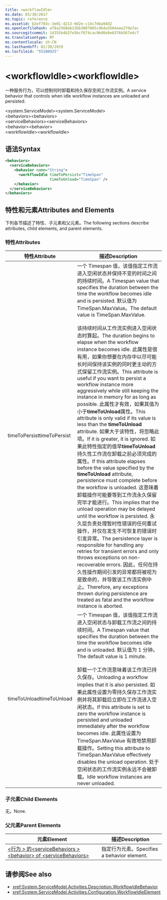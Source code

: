 ```yaml
---
title: <workflowIdle>
ms.date: 03/30/2017
ms.topic: reference
ms.assetid: b2ef703c-3e01-4213-9d2e-c14c7dba94d2
ms.openlocfilehash: af8a2568eb13bb3007065c4b4a3564aae27de7ac
ms.sourcegitcommit: 14355b4b2fe5bcf874cac96d0a9e6376b567e4c7
ms.translationtype: MT
ms.contentlocale: zh-CN
ms.lasthandoff: 01/30/2019
ms.locfileid: "55280925"
---
```

# <a name="workflowidle"></a><span data-ttu-id="c4f47-101">\<workflowIdle></span><span class="sxs-lookup"><span data-stu-id="c4f47-101">\<workflowIdle></span></span>
<span data-ttu-id="c4f47-102">一种服务行为，可以控制何时卸载和持久保存空闲工作流实例。</span><span class="sxs-lookup"><span data-stu-id="c4f47-102">A service behavior that controls when idle workflow instances are unloaded and persisted.</span></span>  
  
<span data-ttu-id="c4f47-103">\<system.ServiceModel></span><span class="sxs-lookup"><span data-stu-id="c4f47-103">\<system.ServiceModel></span></span>  
<span data-ttu-id="c4f47-104">\<behaviors></span><span class="sxs-lookup"><span data-stu-id="c4f47-104">\<behaviors></span></span>  
<span data-ttu-id="c4f47-105">\<serviceBehaviors></span><span class="sxs-lookup"><span data-stu-id="c4f47-105">\<serviceBehaviors></span></span>  
<span data-ttu-id="c4f47-106">\<behavior></span><span class="sxs-lookup"><span data-stu-id="c4f47-106">\<behavior></span></span>  
<span data-ttu-id="c4f47-107">\<workflowIdle></span><span class="sxs-lookup"><span data-stu-id="c4f47-107">\<workflowIdle></span></span>  
  
## <a name="syntax"></a><span data-ttu-id="c4f47-108">语法</span><span class="sxs-lookup"><span data-stu-id="c4f47-108">Syntax</span></span>  
  
```xml  
<behaviors>
  <serviceBehaviors>
    <behavior name="String">
      <workflowIdle timeToPersist="TimeSpan" 
                    timeToUnload="TimeSpan" />
    </behavior>
  </serviceBehaviors>
</behaviors>  
```  
  
## <a name="attributes-and-elements"></a><span data-ttu-id="c4f47-109">特性和元素</span><span class="sxs-lookup"><span data-stu-id="c4f47-109">Attributes and Elements</span></span>  
 <span data-ttu-id="c4f47-110">下列各节描述了特性、子元素和父元素。</span><span class="sxs-lookup"><span data-stu-id="c4f47-110">The following sections describe attributes, child elements, and parent elements.</span></span>  
  
### <a name="attributes"></a><span data-ttu-id="c4f47-111">特性</span><span class="sxs-lookup"><span data-stu-id="c4f47-111">Attributes</span></span>  
  
|<span data-ttu-id="c4f47-112">特性</span><span class="sxs-lookup"><span data-stu-id="c4f47-112">Attribute</span></span>|<span data-ttu-id="c4f47-113">描述</span><span class="sxs-lookup"><span data-stu-id="c4f47-113">Description</span></span>|  
|---------------|-----------------|  
|<span data-ttu-id="c4f47-114">timeToPersist</span><span class="sxs-lookup"><span data-stu-id="c4f47-114">timeToPersist</span></span>|<span data-ttu-id="c4f47-115">一个 Timespan 值，该值指定工作流进入空闲状态并保持不变的时间之间的持续时间。</span><span class="sxs-lookup"><span data-stu-id="c4f47-115">A Timespan value that specifies the duration between the time the workflow becomes idle and is persisted.</span></span> <span data-ttu-id="c4f47-116">默认值为 TimeSpan.MaxValue。</span><span class="sxs-lookup"><span data-stu-id="c4f47-116">The default value is TimeSpan.MaxValue.</span></span><br /><br /> <span data-ttu-id="c4f47-117">该持续时间从工作流实例进入空闲状态时算起。</span><span class="sxs-lookup"><span data-stu-id="c4f47-117">The duration begins to elapse when the workflow instance becomes idle.</span></span> <span data-ttu-id="c4f47-118">此属性是很有用，如果你想要在内存中以尽可能长时间保持该实例的同时更主动的方式保留工作流实例。</span><span class="sxs-lookup"><span data-stu-id="c4f47-118">This attribute  is useful if you want to persist a workflow instance more aggressively while still keeping the instance in memory for as long as possible.</span></span> <span data-ttu-id="c4f47-119">此属性才有效，如果其值为小于**timeToUnload**属性。</span><span class="sxs-lookup"><span data-stu-id="c4f47-119">This attribute  is only valid if its value is less than the **timeToUnload** attribute.</span></span> <span data-ttu-id="c4f47-120">如果大于该特性，将忽略此项。</span><span class="sxs-lookup"><span data-stu-id="c4f47-120">If it is greater, it is ignored.</span></span> <span data-ttu-id="c4f47-121">如果此特性指定的值早**timeToUnload**持久性工作流在卸载之前必须完成的属性。</span><span class="sxs-lookup"><span data-stu-id="c4f47-121">If this attribute elapses before the value specified by the **timeToUnload** attribute, persistence must complete before the workflow is unloaded.</span></span> <span data-ttu-id="c4f47-122">这意味着卸载操作可能要等到工作流永久保留完毕才能进行。</span><span class="sxs-lookup"><span data-stu-id="c4f47-122">This implies that the unload operation may be delayed until the workflow is persisted.</span></span> <span data-ttu-id="c4f47-123">永久层负责处理暂时性错误的任何重试操作，并仅在发生不可恢复的错误时引发异常。</span><span class="sxs-lookup"><span data-stu-id="c4f47-123">The persistence layer is responsible for handling any retries for transient errors and only throws exceptions on non-recoverable errors.</span></span> <span data-ttu-id="c4f47-124">因此，任何在持久性操作期间引发的异常都将被视为是致命的，并导致该工作流实例中止。</span><span class="sxs-lookup"><span data-stu-id="c4f47-124">Therefore, any exceptions thrown during persistence are treated as fatal and the workflow instance is aborted.</span></span>|  
|<span data-ttu-id="c4f47-125">timeToUnload</span><span class="sxs-lookup"><span data-stu-id="c4f47-125">timeToUnload</span></span>|<span data-ttu-id="c4f47-126">一个 Timespan 值，该值指定工作流进入空闲状态与卸载工作流之间的持续时间。</span><span class="sxs-lookup"><span data-stu-id="c4f47-126">A Timespan value that specifies the duration between the time the workflow becomes idle and is unloaded.</span></span> <span data-ttu-id="c4f47-127">默认值为 1 分钟。</span><span class="sxs-lookup"><span data-stu-id="c4f47-127">The default value is 1 minute.</span></span><br /><br /> <span data-ttu-id="c4f47-128">卸载一个工作流意味着该工作流已持久保存。</span><span class="sxs-lookup"><span data-stu-id="c4f47-128">Unloading a workflow implies that it is also persisted.</span></span> <span data-ttu-id="c4f47-129">如果此属性设置为零持久保存工作流实例并将其卸载后立即在工作流进入空闲状态。</span><span class="sxs-lookup"><span data-stu-id="c4f47-129">If this attribute is set to zero the workflow instance is persisted and unloaded immediately after the workflow becomes idle.</span></span> <span data-ttu-id="c4f47-130">此属性设置为 TimeSpan.MaxValue 有效地禁用卸载操作。</span><span class="sxs-lookup"><span data-stu-id="c4f47-130">Setting this attribute to TimeSpan.MaxValue effectively disables the unload operation.</span></span> <span data-ttu-id="c4f47-131">处于空闲状态的工作流实例永远不会被卸载。</span><span class="sxs-lookup"><span data-stu-id="c4f47-131">Idle workflow instances are never unloaded.</span></span>|  
  
### <a name="child-elements"></a><span data-ttu-id="c4f47-132">子元素</span><span class="sxs-lookup"><span data-stu-id="c4f47-132">Child Elements</span></span>  
 <span data-ttu-id="c4f47-133">无。</span><span class="sxs-lookup"><span data-stu-id="c4f47-133">None.</span></span>  
  
### <a name="parent-elements"></a><span data-ttu-id="c4f47-134">父元素</span><span class="sxs-lookup"><span data-stu-id="c4f47-134">Parent Elements</span></span>  
  
|<span data-ttu-id="c4f47-135">元素</span><span class="sxs-lookup"><span data-stu-id="c4f47-135">Element</span></span>|<span data-ttu-id="c4f47-136">描述</span><span class="sxs-lookup"><span data-stu-id="c4f47-136">Description</span></span>|  
|-------------|-----------------|  
|[<span data-ttu-id="c4f47-137">\<行为 > 的\<serviceBehaviors ></span><span class="sxs-lookup"><span data-stu-id="c4f47-137">\<behavior> of \<serviceBehaviors></span></span>](../../../../../docs/framework/configure-apps/file-schema/windows-workflow-foundation/behavior-of-servicebehaviors-of-workflow.md)|<span data-ttu-id="c4f47-138">指定行为元素。</span><span class="sxs-lookup"><span data-stu-id="c4f47-138">Specifies a behavior element.</span></span>|  
  
## <a name="see-also"></a><span data-ttu-id="c4f47-139">请参阅</span><span class="sxs-lookup"><span data-stu-id="c4f47-139">See also</span></span>
- <xref:System.ServiceModel.Activities.Description.WorkflowIdleBehavior>
- <xref:System.ServiceModel.Activities.Configuration.WorkflowIdleElement>
